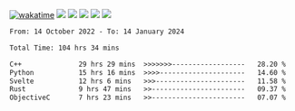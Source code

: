 [![wakatime](https://wakatime.com/badge/user/368879df-dc38-4b1a-86c4-8a2054a0e074.svg)](https://wakatime.com/@368879df-dc38-4b1a-86c4-8a2054a0e074)
<img src="https://img.shields.io/badge/Windows-0078D6?style=flat&logo=Windows&logoColor=white">
<img src="https://img.shields.io/badge/IntelliJ_IDEA-000000.svg?style=flat&logo=IntelliJ-IDEA&logoColor=white">
<img src="https://img.shields.io/badge/CLion-000000.svg?style=flat&logo=CLion&logoColor=white">
<img src="https://img.shields.io/badge/Visual_Studio_Code-007ACC?style=flat&logo=Visual-Studio-Code&logoColor=white">
<img src="https://img.shields.io/badge/Discord-5865F2?label=kano42&style=flat&logo=discord&logoColor=white">
<br>


<!--START_SECTION:waka-->

```txt
From: 14 October 2022 - To: 14 January 2024

Total Time: 104 hrs 34 mins

C++              29 hrs 29 mins  >>>>>>>------------------   28.20 %
Python           15 hrs 16 mins  >>>>---------------------   14.60 %
Svelte           12 hrs 6 mins   >>>----------------------   11.58 %
Rust             9 hrs 47 mins   >>-----------------------   09.37 %
ObjectiveC       7 hrs 23 mins   >>-----------------------   07.07 %
```

<!--END_SECTION:waka-->
